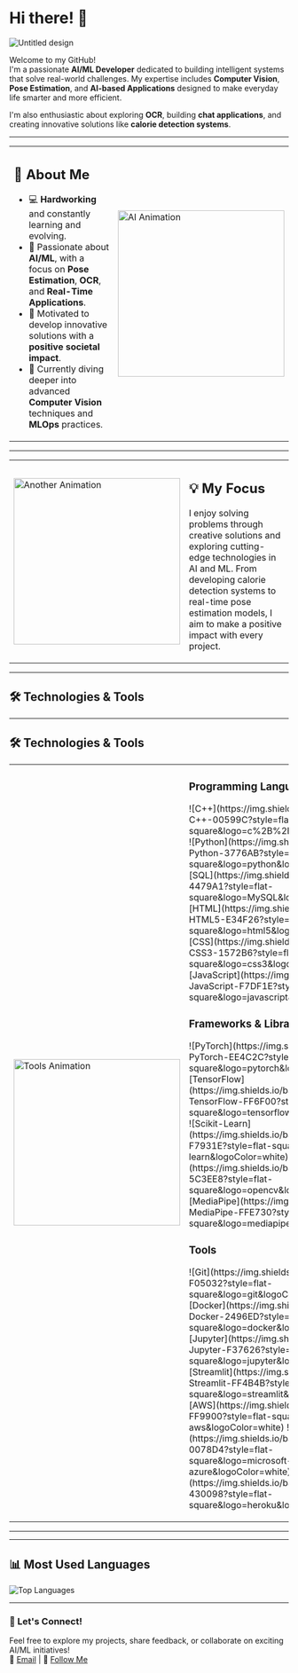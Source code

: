 # Hi there! 👋  
![Untitled design](https://github.com/user-attachments/assets/6e3b9c77-4b9b-4175-845c-f9701a27d711)

Welcome to my GitHub!  
I'm a passionate **AI/ML Developer** dedicated to building intelligent systems that solve real-world challenges. My expertise includes **Computer Vision**, **Pose Estimation**, and **AI-based Applications** designed to make everyday life smarter and more efficient.

I'm also enthusiastic about exploring **OCR**, building **chat applications**, and creating innovative solutions like **calorie detection systems**.

---

<table>
  <tr>
    <td>
      <h2>🚀 About Me</h2>
      <ul>
        <li>💻 <b>Hardworking</b> and constantly learning and evolving.</li>
        <li>🤖 Passionate about <b>AI/ML</b>, with a focus on <b>Pose Estimation</b>, <b>OCR</b>, and <b>Real-Time Applications</b>.</li>
        <li>🔧 Motivated to develop innovative solutions with a <b>positive societal impact</b>.</li>
        <li>🌱 Currently diving deeper into advanced <b>Computer Vision</b> techniques and <b>MLOps</b> practices.</li>
      </ul>
    </td>
    <td>
      <img src="https://user-images.githubusercontent.com/74038190/213910842-5a320d6b-e48f-4d41-a901-0e6a357e8dae.gif" alt="AI Animation" width="300">
    </td>
  </tr>
</table>

---

<table>
  <tr>
    <td>
      <img src="https://user-images.githubusercontent.com/74038190/235224431-e8c8c12e-6826-47f1-89fb-2ddad83b3abf.gif" alt="Another Animation" width="300">
    </td>
    <td>
      <h2>💡 My Focus</h2>
      <p>
        I enjoy solving problems through creative solutions and exploring cutting-edge technologies in AI and ML. From developing calorie detection systems to real-time pose estimation models, I aim to make a positive impact with every project.
      </p>
    </td>
  </tr>
</table>

---

## 🛠️ Technologies & Tools  

---

## 🛠️ Technologies & Tools  

<table>
  <tr>
    <td>
      <img src="https://user-images.githubusercontent.com/74038190/212749447-bfb7e725-6987-49d9-ae85-2015e3e7cc41.gif" alt="Tools Animation" width="300">
    </td>
    <td>
      <h3>Programming Languages</h3>
      <p>
        ![C++](https://img.shields.io/badge/-C++-00599C?style=flat-square&logo=c%2B%2B&logoColor=white)  
        ![Python](https://img.shields.io/badge/-Python-3776AB?style=flat-square&logo=python&logoColor=white)  
        ![SQL](https://img.shields.io/badge/-SQL-4479A1?style=flat-square&logo=MySQL&logoColor=white)  
        ![HTML](https://img.shields.io/badge/-HTML5-E34F26?style=flat-square&logo=html5&logoColor=white)  
        ![CSS](https://img.shields.io/badge/-CSS3-1572B6?style=flat-square&logo=css3&logoColor=white)  
        ![JavaScript](https://img.shields.io/badge/-JavaScript-F7DF1E?style=flat-square&logo=javascript&logoColor=black)
      </p>
      <h3>Frameworks & Libraries</h3>
      <p>
        ![PyTorch](https://img.shields.io/badge/-PyTorch-EE4C2C?style=flat-square&logo=pytorch&logoColor=white)  
        ![TensorFlow](https://img.shields.io/badge/-TensorFlow-FF6F00?style=flat-square&logo=tensorflow&logoColor=white)  
        ![Scikit-Learn](https://img.shields.io/badge/-ScikitLearn-F7931E?style=flat-square&logo=scikit-learn&logoColor=white)  
        ![OpenCV](https://img.shields.io/badge/-OpenCV-5C3EE8?style=flat-square&logo=opencv&logoColor=white)  
        ![MediaPipe](https://img.shields.io/badge/-MediaPipe-FFE730?style=flat-square&logo=mediapipe&logoColor=black)
      </p>
      <h3>Tools</h3>
      <p>
        ![Git](https://img.shields.io/badge/-Git-F05032?style=flat-square&logo=git&logoColor=white)  
        ![Docker](https://img.shields.io/badge/-Docker-2496ED?style=flat-square&logo=docker&logoColor=white)  
        ![Jupyter](https://img.shields.io/badge/-Jupyter-F37626?style=flat-square&logo=jupyter&logoColor=white)  
        ![Streamlit](https://img.shields.io/badge/-Streamlit-FF4B4B?style=flat-square&logo=streamlit&logoColor=white)  
        ![AWS](https://img.shields.io/badge/-AWS-FF9900?style=flat-square&logo=amazon-aws&logoColor=white)  
        ![Azure](https://img.shields.io/badge/-Azure-0078D4?style=flat-square&logo=microsoft-azure&logoColor=white)  
        ![Heroku](https://img.shields.io/badge/-Heroku-430098?style=flat-square&logo=heroku&logoColor=white)
      </p>
    </td>
  </tr>
</table>

---

---

## 📊 Most Used Languages  
![Top Languages](https://github-readme-stats.vercel.app/api/top-langs/?username=kbhumik27&layout=compact&theme=radical)

---

### 🌟 Let's Connect!  
Feel free to explore my projects, share feedback, or collaborate on exciting AI/ML initiatives!  
📩 [Email](kapsb27@gmail.com) | 🌟 [Follow Me](https://github.com/kbhumik27)  
